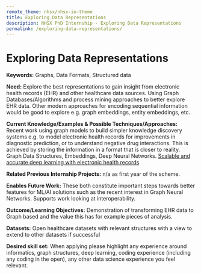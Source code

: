 ```yaml
---
remote_theme: nhsx/nhsx-io-theme
title: Exploring Data Representations
description: NHSX PhD Internship - Exploring Data Representations
permalink: /exploring-data-representations/
---
```


# Exploring Data Representations		

**Keywords:** Graphs, Data Formats, Structured data

**Need:**  Explore the best representations to gain insight from electronic health records (EHR) and other healthcare data sources.  Using Graph Databases/Algorithms and process mining approaches to better explore EHR data.  Other modern approaches for encoding sequential information would be good to explore e.g. graph embeddings, entity embeddings, etc.  

**Current Knowledge/Examples & Possible Techniques/Approaches:**  Recent work using graph models to build simpler knowledge discovery systems e.g. to model electronic health records for improvements in diagnostic prediction, or to understand negative drug interactions.  This is achieved by storing the information in a format that is closer to reality.  Graph Data Structures, Embeddings, Deep Neural Networks. [Scalable and accurate deep learning with electronic health records](https://www.nature.com/articles/s41746-018-0029-1)

**Related Previous Internship Projects:** n/a as first year of the scheme.

**Enables Future Work:** These both constitute important steps towards better features for ML/AI solutions such as the recent interest in Graph Neural Networks.   Supports work looking at interoperability.

**Outcome/Learning Objectives:** Demonstration of transforming EHR data to Graph based and the value this has for example pieces of analysis.

**Datasets:** Open healthcare datasets with relevant structures with a view to extend to other datasets if successful  

**Desired skill set:** When applying please highlight any experience around informatics, graph structures, deep learning, coding experience (including any coding in the open), any other data science experience you feel relevant. 